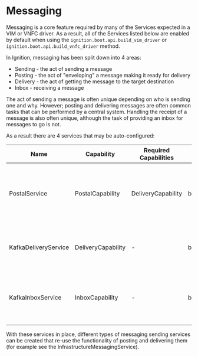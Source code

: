 # Messaging

Messaging is a core feature required by many of the Services expected in a VIM or VNFC driver. As a result, all of the Services listed below are enabled by default when using the `ignition.boot.api.build_vim_driver` or `ignition.boot.api.build_vnfc_driver` method. 

In Ignition, messaging has been split down into 4 areas:

- Sending - the act of sending a message
- Posting - the act of "enveloping" a message making it ready for delivery
- Delivery - the act of getting the message to the target destination
- Inbox - receiving a message

The act of sending a message is often unique depending on who is sending one and why. However; posting and delivering messages are often common tasks that can be performed by a central system. Handling the receipt of a message is also often unique, although the task of providing an inbox for messages to go is not.

As a result there are 4 services that may be auto-configured:

| Name                 | Capability         | Required Capabilities | Bootstrap Enable/Disable flag        | Description                                                            |
| -------------------- | ------------------ | --------------------- | ------------------------------------ | ---------------------------------------------------------------------- |
| PostalService        | PostalCapability   | DeliveryCapability    | bootstrap.messaging.postal_enabled   | Handles sent messages and gets them to the configured delivery service |
| KafkaDeliveryService | DeliveryCapability | -                     | bootstrap.messaging.delivery_enabled | Handles delivering messages to the desired Kafka topic                 |
| KafkaInboxService    | InboxCapability    | -                     | bootstrap.messaging.inbox_enabled    | Handles watching desired Kafka topics for new messages                 |

With these services in place, different types of messaging sending services can be created that re-use the functionality of posting and delivering them (for example see the InfrastructureMessagingService).